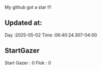My github got a star !!!
## Updated at:
Day  :2025-05-02
Time :06:40:24.307-04:00
## StartGazer
Start Gazer : 0
Flok : 0